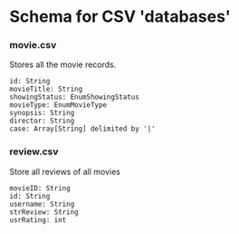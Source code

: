 # Schema for CSV 'databases'

### movie.csv

Stores all the movie records.

```
id: String
movieTitle: String
showingStatus: EnumShowingStatus
movieType: EnumMovieType
synopsis: String
director: String
case: Array[String] delimited by '|'
```

### review.csv

Store all reviews of all movies

```
movieID: String
id: String
username: String
strReview: String
usrRating: int
```

